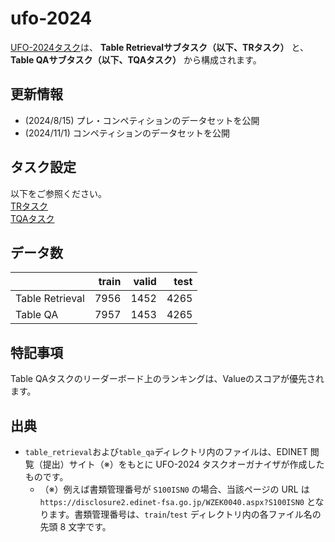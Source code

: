 # ufo-2024
[UFO-2024タスク](https://sites.google.com/view/ufo-2024/home?authuser=0, "UFO-2024")は、 **Table Retrievalサブタスク（以下、TRタスク）** と、 **Table QAサブタスク（以下、TQAタスク）** から構成されます。

## 更新情報
- (2024/8/15) プレ・コンペティションのデータセットを公開
- (2024/11/1) コンペティションのデータセットを公開

## タスク設定
以下をご参照ください。\
[TRタスク](https://sites.google.com/view/ufo-2024/subtasks/table-retrieval?authuser=0, "Table Retrieval")\
[TQAタスク](https://sites.google.com/view/ufo-2024/subtasks/table-qa?authuser=0, "Table QA")

## データ数
|  | train | valid | test |
| --- | ---: | ---: | ---: |
| Table Retrieval | 7956 | 1452 | 4265 |
| Table QA | 7957 | 1453 | 4265 |

## 特記事項
Table QAタスクのリーダーボード上のランキングは、Valueのスコアが優先されます。

## 出典
- `table_retrieval`および`table_qa`ディレクトリ内のファイルは、EDINET 閲覧（提出）サイト（※）をもとに UFO-2024 タスクオーガナイザが作成したものです。
    - （※）例えば書類管理番号が `S100ISN0` の場合、当該ページの URL は `https://disclosure2.edinet-fsa.go.jp/WZEK0040.aspx?S100ISN0` となります。書類管理番号は、`train`/`test` ディレクトリ内の各ファイル名の先頭 8 文字です。
